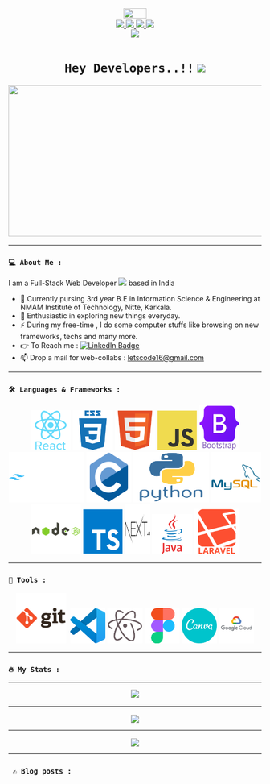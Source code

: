 <div id="header" align="center">
  <img src="https://media.giphy.com/media/Q8xuJjjxQHHJdHn7gJ/giphy.gif" height="40%" width="30%">
</div>
<div class="badges" align="center">
      <a href="https://www.linkedin.com/in/sachin-dsilva-43169a1bb">
        <img
          src="https://img.shields.io/badge/LinkedIn-blue?logo=linkedin&logoColor=white&style=plastic"  target="_blank"
        />
      </a>
      <a href="https://twitter.com/sachinrons123" target="_blank">
        <img
          src="https://img.shields.io/badge/Twitter-blue?logo=twitter&logoColor=white&style=plastic"
        />
      </a>
      <a href="https://www.instagram.com/sachin.dsilva_/" target="_blank">
        <img
          src="https://img.shields.io/badge/Instagram-FF1493?logo=instagram&logoColor=white&style=plastic"
        />
      </a>
      <a href="https://www.github.com/sachindsilva16" target="_blank">
        <img
          src="https://img.shields.io/badge/GitHub-black?logo=github&logoColor=white&style=plastic"
        />
      </a>
    </div>
    <div class="profile-count" align="center">
        <img src="https://komarev.com/ghpvc/?username=sachindsilva16">
      </div>

   <div align="center">
        <h1>
          <code>Hey Developers..!!</code>
            <img src="https://media.giphy.com/media/TvNa6lOfIXu7uUGQ4F/giphy.gif" width="50px"/>
        </h1>
  </div>

  <div align="center">
        <img src="https://media.giphy.com/media/v1.Y2lkPTc5MGI3NjExZWUzNTAxNmU0MjBmNjg1MmMyNTEzODc5YjRmMTQ5YjdiNzg5YWFjMCZjdD1n/dWesBcTLavkZuG35MI/giphy.gif" width="600" height="300">
    </div>

---

### `💻 About Me :`

I am a Full-Stack Web Developer  <img src="https://media.giphy.com/media/WUlplcMpOCEmTGBtBW/giphy.gif" width="30"> based in India

- 📗 Currently pursing 3rd year B.E in Information Science & Engineering at NMAM Institute of Technology, Nitte, Karkala.
- 🌱 Enthusiastic in exploring new things everyday.
- ⚡ During my free-time , I do some computer stuffs like browsing on new frameworks, techs and many more.
- 👉 To Reach me  : [![LinkedIn Badge](https://img.shields.io/badge/LinkedIn-blue?logo=linkedin&logoColor=white&style=plastic)](https://www.linkedin.com/in/sachin-dsilva-43169a1bb)
- 📫 Drop a mail for web-collabs : letscode16@gmail.com


---

### `🛠️ Languages & Frameworks :`

<div align="center">


  <!--REACTJS-->

  <img src="https://github.com/devicons/devicon/blob/master/icons/react/react-original-wordmark.svg" title="React" alt="React" width="80" height="80"/>


  <!--CSS3-->

  <img src="https://github.com/devicons/devicon/blob/master/icons/css3/css3-plain-wordmark.svg"  title="CSS3" alt="CSS" width="80" height="80"/>

  <!--HTML5-->

  <img src="https://github.com/devicons/devicon/blob/master/icons/html5/html5-original.svg" title="HTML5" alt="HTML" width="80" height="80"/>

  <!--JAVASCRIPT ES6-->

  <img src="https://github.com/devicons/devicon/blob/master/icons/javascript/javascript-original.svg" title="JavaScript" alt="JavaScript" width="80" height="80"/>

  <!--   BOOTSTRAP  -->

   <img src="https://github.com/devicons/devicon/blob/master/icons/bootstrap/bootstrap-original-wordmark.svg" title="bootstrap" alt="bootstrap" width="80" height="90"/>

<!--   TAILWINDCSS  -->
  <img src="https://github.com/devicons/devicon/blob/master/icons/tailwindcss/tailwindcss-original-wordmark.svg" title="tailwind" alt="tailwind" width="150" height="100"/>

<!--   C  -->
  <img src="https://github.com/devicons/devicon/blob/master/icons/c/c-original.svg" title="c" alt="c" width="90" height="100"/>

<!--   PYTHON  -->

  <img src="https://github.com/devicons/devicon/blob/master/icons/python/python-original-wordmark.svg" title="python" alt="python" width="150" height="100"/>

  <!--MYSQL-->

  <img src="https://github.com/devicons/devicon/blob/master/icons/mysql/mysql-original-wordmark.svg" title="MySQL"  alt="MySQL" width="100" height="100"/>


<!--   NODEJS -->
  <img src="https://github.com/devicons/devicon/blob/master/icons/nodejs/nodejs-original-wordmark.svg" title="NodeJS" alt="NodeJS" width="100" height="100"/>


<!--   TYPESCRIPT  -->
  <img src="https://github.com/devicons/devicon/blob/master/icons/typescript/typescript-original.svg" title="ts" alt="ts" width="80" height="90"/>

  <!--   NEXTJS  -->
   <img src="https://github.com/devicons/devicon/blob/master/icons/nextjs/nextjs-original-wordmark.svg" title="next" alt="next" width="50" height="100"/>

  <!--JAVA-->
  <img src="https://github.com/devicons/devicon/blob/master/icons/java/java-original-wordmark.svg" title="Java" alt="Java" width="80" height="80"/>
  
  <img src="https://github.com/devicons/devicon/blob/master/icons/laravel/laravel-plain-wordmark.svg" title="laravel" alt="laravel" width="90" height="90"/>

  </div>



<!--   TOOLS  -->

  ---

  ### `🔨 Tools : `






<div align="center">
  <!--   GIT  -->
 <img src="https://github.com/devicons/devicon/blob/master/icons/git/git-original-wordmark.svg" title="Git" alt="Git" width="100" height="100"/>&nbsp;

<!--   VSCODE  -->
  <img src="https://github.com/devicons/devicon/blob/master/icons/vscode/vscode-original.svg" title="vscode" alt="vscode" width="70" height="70"/>


<!--   ATOM  -->
  <img src="https://github.com/devicons/devicon/blob/master/icons/atom/atom-original.svg" title="atom" alt="atom" width="70" height="70"/>

<!--   FIGMA  -->
  <img src="https://github.com/devicons/devicon/blob/master/icons/figma/figma-original.svg" title="figma" alt="figma" width="70" height="70"/>


<!--   CANVAS  -->
  <img src="https://github.com/devicons/devicon/blob/master/icons/canva/canva-original.svg" title="canvas" alt="canvas" width="70" height="70"/>

  <img src="https://github.com/devicons/devicon/blob/master/icons/googlecloud/googlecloud-original-wordmark.svg" title="gc" alt="gc" width="70" height="70"/>
 </div>
 
 ---
 
 ### ` 🔥 My Stats : `
 

<!--   [![GitHub Streak](http://github-readme-streak-stats.herokuapp.com?user=sachindsilva16&theme=dark)](https://git.io/streak-stats) -->
  
<!--   [![Top Languages](https://github-readme-stats.vercel.app/api/top-langs/?username=sachindsilva16)](https://github.com/sachindsilva16/github-readme-stats) -->
<!-- [![Top Languages](https://github-readme-stats.vercel.app/api/top-langs/?username=sachindsilva16&hide_progress=true)](https://github.com/anuraghazra/github-readme-stats) -->
  
<!--   ![sachin's GitHub stats](https://github-readme-stats.vercel.app/api?username=sachindsilva16&show_icons=true&theme=radical) -->
  
  ---
  
  <div align="center">
<a href="https://github-readme-stats.vercel.app/api/top-langs/?username=sachindsilva16&hide_progress=true">
  <img size="500" src="https://github-readme-stats.vercel.app/api/top-langs/?username=sachindsilva16&hide_progress=true"/>
</a>
  </div>
  
  ---
  
  <div align="center">
  <a href="https://github-readme-stats.vercel.app/api?username=sachindsilva16&show_icons=true&theme=radical">
  <img align="center" src="https://github-readme-stats.vercel.app/api?username=sachindsilva16&show_icons=true&theme=radical" />
</a>
  
  </div>
  
  ---
  
  <div align="center">
  <a href="http://github-readme-streak-stats.herokuapp.com?user=sachindsilva16&theme=dark">
  <img align="center" src="http://github-readme-streak-stats.herokuapp.com?user=sachindsilva16&theme=dark" />
</a>
  </div>
  
---

### ` ✍️ Blog posts :`
<!-- BLOG-POST-LIST:START -->
<!-- BLOG-POST-LIST:END -->



  

<!-- <picture>
<source 
  srcset="https://github-readme-stats.vercel.app/api?username=sachindsilva16&show_icons=true&theme=dark"
  media="(prefers-color-scheme: dark)"
/>
<source
  srcset="https://github-readme-stats.vercel.app/api?username=sachindsilva16&show_icons=true"
  media="(prefers-color-scheme: light), (prefers-color-scheme: no-preference)"
/>
<img src="https://github-readme-stats.vercel.app/api?username=sachindsilva16&show_icons=true" />
</picture> -->

<!-- BLOG-POST-LIST:START -->
<!-- BLOG-POST-LIST:END -->
